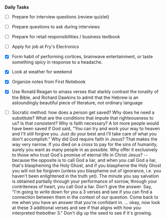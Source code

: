 **Daily Tasks**

- [ ] Prepare for interview questions (review quizlet)
- [ ] Prepare questions to ask during interviews
- [ ] Prepare for retail responsibilities / business textbook
- [ ] Apply for job at Fry's Electronics
- [X] Form habit of performing cortices, brainwave  entertainment, or taste  something spicy in response to a headache.
- [X] Look at weather for weekend
- [X] Organize notes from First Notebook

- [X] Use Ronald Reagan to amass verses that starkly contrast the tonality of the Bible, and Richard Dawkins to admit that the Hebrew is an astoundingly beautiful piece of literature, not ordinary language
- [ ] Socratic method: how does a person get saved? Why does he need a substitute? What are the conditions that impute that righteousness to us? Is that consistent? Why is faith necessary? A lot more people would have been saved if God said, "You can try and work your way to heaven and I'll still forgive you. Just do your best and I'll take care of what you don't accomplish." Why did God require faith in Jesus? That makes the way very narrow. If you died on a cross to pay for the sins of humanity, surely you want as many people in as possible. Why offer it exclusively to those who trust God's promise of eternal life in Christ Jesus? -- because the opposite is to call God a liar, and when you call God a liar, that's blaspheming the Holy Ghost, and if you blaspheme the Holy Ghost you will not be forgiven (unless you blaspheme out of ignorance, i.e. you haven't been enlightened in the truth yet). The minute you say salvation is obtained partially through your performance of sorrow, through your contriteness of heart, you call God a liar. Don't give the answer. Say, "I'm going to write down for you a 3 verses and see if you can find a connection between them in the context of our question. Come back to me when you have an answer that you're confidant in. ... okay, now look at these 3 additional verses and see if that aligns with how you interpreted thebother 3." Don't dig up the seed to see if it's growing.